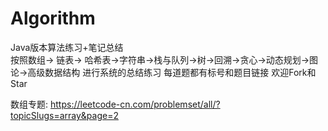 # Algorithm
Java版本算法练习+笔记总结  
按照数组-> 链表-> 哈希表->字符串->栈与队列->树->回溯->贪心->动态规划->图论->高级数据结构 进行系统的总结练习 每道题都有标号和题目链接 
欢迎Fork和Star

数组专题: https://leetcode-cn.com/problemset/all/?topicSlugs=array&page=2


